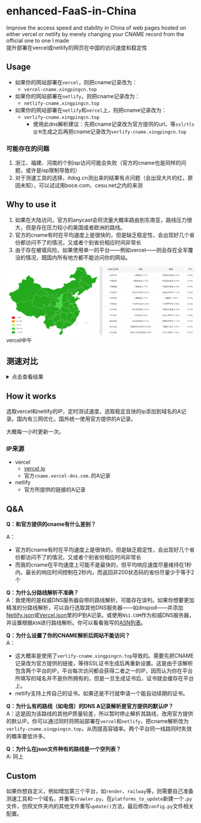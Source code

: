 # enhanced-FaaS-in-China

Improve the access speed and stability in China of web pages hosted on either vercel or netlify by merely changing your CNAME record from the official one to one I made<br>
提升部署在vercel或netlify的网页在中国的访问速度和稳定性

## Usage

* 如果你的网站部署在`vercel`，则把cname记录改为：
  * `vercel-cname.xingpingcn.top`
* 如果你的网站部署在`netlify`，则把cname记录改为：
  * `netlify-cname.xingpingcn.top`
* 如果你的网站部署在`netlify`和`vercel`上，则把cname记录改为：
  * `verlify-cname.xingpingcn.top`
    * 使用此dns解析建议：先把cname记录改为官方提供的url，等`ssl/tls证书`生成之后再把cname记录改为`verlify-cname.xingpingcn.top`

### 可能存在的问题

1. 浙江、福建、河南的个别isp访问可能会失败（官方的cname也是同样的问题，或许是isp限制导致的）
1. 对于测速工具的选择，itdog.cn测出来的结果有点问题（会出现大片的红，原因未知），可以试试用boce.com、cesu.net之内的来测

## Why to use it

1. 如果在大陆访问，官方的anycast会将流量大概率路由到东南亚，路线压力很大，但是存在压力较小的美国或者欧洲的路线。
1. 官方的cname有时在平均速度上是很快的，但是缺乏稳定性，会出现好几个省份都访问不了的情况，又或者个别省份相应时间非常长
1. 由于存在被墙风险，如果使用单一的平台——例如vercel——则会存在全军覆没的情况，既国内所有地方都不能访问你的网站。

![vercel中午](img/vercel-noon.png)
vercel中午

## 测速对比

<details>
<summary>点击查看结果</summary>

![vercel-23点晚高峰](img/vercel-23utc8.png)
vercel-23点晚高峰
![vercel-23点晚高峰-官方](img/vercel-23utc8-auth.png)
vercel-23点晚高峰-官方
![netlify-23点晚高峰](img/netlify-23utc8.png)
netlify-23点晚高峰
![netlify-23点晚高峰-官方](img/netlify-23utc8-auth.png)
netlify-23点晚高峰-官方
![vercel中午](img/vercel-noon.png)
vercel中午
![vercel中午-官方](img/vercel-noon-auth.png)
vercel中午-官方
![netlify中午](img/netlify-noon.png)
netlify中午
![netlify中午-官方](img/netlify-noon-auth.png)
netlify中午-官方

</details>

## How it works

选取vercel和netlify的IP，定时测试速度，选取稳定且快的ip添加到域名的A记录。国内有三网优化，国外统一使用官方提供的A记录。

大概每一小时更新一次。 

### IP来源

* vercel
  * [vercel ip](https://gist.github.com/ChenYFan/fc2bd4ec1795766f2613b52ba123c0f8)
  * 官方`cname.vercel-dns.com.`的A记录
* netlify
  * 官方所提供的链接的A记录

## Q&A

**Q：和官方提供的cname有什么差别？**

A：

* 官方的cname有时在平均速度上是很快的，但是缺乏稳定性，会出现好几个省份都访问不了的情况，又或者个别省份相应时间非常长
* 而我的cname在平均速度上可能不是最快的，但平均响应速度尽量维持在1秒内，最长的响应时间控制在2秒内，而返回非200状态码的省份尽量少于等于2个

**Q：为什么分路线解析不准确？**<br>
A：我使用的是权威DNS服务器自带的路线解析，可能存在误判。如果你想要更加精准的分路线解析，可以自行选取其他DNS服务器——如dnspod——并添加[Netlify.json](https://raw.githubusercontent.com/xingpingcn/enhanced-FaaS-in-China/main/Netlify.json)或[Vercel.json](https://https://raw.githubusercontent.com/xingpingcn/enhanced-FaaS-in-China/main/Vercel.json)里的IP到A记录。或使用`NS1.COM`作为权威DNS服务器，并设置根据`ASN`进行路线解析。你可以看看我写的[ASN列表](https://github.com/xingpingcn/china-mainland-asn)。<br>

**Q：为什么设置了你的CNAME解析后网站不能访问？**<br>
A：

* 这大概率是使用了`verlify-cname.xingpingcn.top`导致的。需要先把CNAME记录改为官方提供的链接，等待SSL证书生成后再重新设置。这是由于该解析包含两个平台的IP，平台每次访问都会获得二者之一的IP，因而认为你在平台所填写的域名并不是你所拥有的。但是一旦生成证书后，证书就会缓存在平台上。
* netlify支持上传自己的证书。如果还是不行就申请一个能自动续期的证书。

**Q：为什么有的路线（如电信）的DNS A记录解析是官方提供的默认IP？**<br>
A：这是因为该路线的其他IP质量较差，所以暂时停止解析其路线，改用官方提供的默认IP。你可以通过同时将网站部署在`vercel`和`netlify`，把cname解析改为`verlify-cname.xingpingcn.top`，从而提高容错率。两个平台同一线路同时失效的概率要低许多。

**Q：为什么在json文件种有的路线是一个空列表？**<br>
A: 同上


## Custom

如果你想自定义，例如增加第三个平台，如`render`、`railway`等，则需要自己准备测速工具和一个域名，并重写`crawler.py`，在`platforms_to_update`新建一个`.py`文件，仿照文件夹内的其他文件重写`update()`方法，最后修改`config.py`文件相关配置。